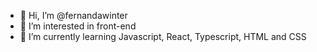 - 👋 Hi, I’m @fernandawinter
- 👀 I’m interested in front-end
- 🌱 I’m currently learning Javascript, React, Typescript, HTML and CSS
